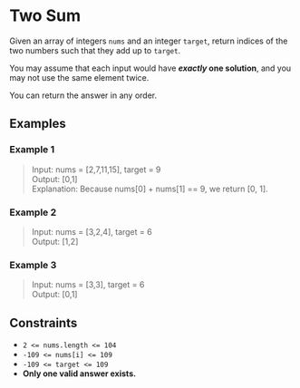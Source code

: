 # Two Sum

Given an array of integers `nums` and an integer `target`, return indices of the two numbers such that they add up to `target`.

You may assume that each input would have ***exactly* one solution**, and you may not use the same element twice.

You can return the answer in any order.

## Examples

### Example 1

> Input: nums = [2,7,11,15], target = 9 \
  Output: [0,1] \
  Explanation: Because nums[0] + nums[1] == 9, we return [0, 1].

### Example 2

> Input: nums = [3,2,4], target = 6 \
  Output: [1,2]

### Example 3

> Input: nums = [3,3], target = 6 \
  Output: [0,1]

## Constraints

- `2 <= nums.length <= 104`
- `-109 <= nums[i] <= 109`
- `-109 <= target <= 109`
- **Only one valid answer exists.**
